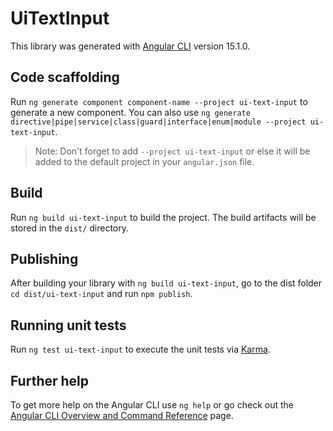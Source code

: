 # UiTextInput

This library was generated with [Angular CLI](https://github.com/angular/angular-cli) version 15.1.0.

## Code scaffolding

Run `ng generate component component-name --project ui-text-input` to generate a new component. You can also use `ng generate directive|pipe|service|class|guard|interface|enum|module --project ui-text-input`.
> Note: Don't forget to add `--project ui-text-input` or else it will be added to the default project in your `angular.json` file. 

## Build

Run `ng build ui-text-input` to build the project. The build artifacts will be stored in the `dist/` directory.

## Publishing

After building your library with `ng build ui-text-input`, go to the dist folder `cd dist/ui-text-input` and run `npm publish`.

## Running unit tests

Run `ng test ui-text-input` to execute the unit tests via [Karma](https://karma-runner.github.io).

## Further help

To get more help on the Angular CLI use `ng help` or go check out the [Angular CLI Overview and Command Reference](https://angular.io/cli) page.
